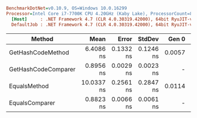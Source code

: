 ``` ini

BenchmarkDotNet=v0.10.9, OS=Windows 10.0.16299
Processor=Intel Core i7-7700K CPU 4.20GHz (Kaby Lake), ProcessorCount=8
  [Host]     : .NET Framework 4.7 (CLR 4.0.30319.42000), 64bit RyuJIT-v4.7.2600.0
  DefaultJob : .NET Framework 4.7 (CLR 4.0.30319.42000), 64bit RyuJIT-v4.7.2600.0


```
 |              Method |       Mean |     Error |    StdDev |  Gen 0 | Allocated |
 |-------------------- |-----------:|----------:|----------:|-------:|----------:|
 |   GetHashCodeMethod |  6.4086 ns | 0.1332 ns | 0.1246 ns | 0.0057 |      24 B |
 | GetHashCodeComparer |  0.8956 ns | 0.0029 ns | 0.0023 ns |      - |       0 B |
 |        EqualsMethod | 10.0337 ns | 0.2561 ns | 0.2847 ns | 0.0114 |      48 B |
 |      EqualsComparer |  0.8823 ns | 0.0066 ns | 0.0061 ns |      - |       0 B |
